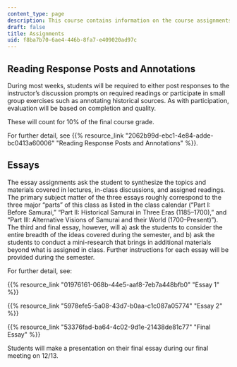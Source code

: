 ```yaml
---
content_type: page
description: This course contains information on the course assignments.
draft: false
title: Assignments
uid: f8ba7b70-6ae4-446b-8fa7-e409020ad97c
---
```

## Reading Response Posts and Annotations

During most weeks, students will be required to either post responses to the instructor’s discussion prompts on required readings or participate in small group exercises such as annotating historical sources. As with participation, evaluation will be based on completion and quality.

These will count for 10% of the final course grade.

For further detail, see {{% resource_link "2062b99d-ebc1-4e84-adde-bc0413a60006" "Reading Response Posts and Annotations" %}}.

## Essays

The essay assignments ask the student to synthesize the topics and materials covered in lectures, in-class discussions, and assigned readings. The primary subject matter of the three essays roughly correspond to the three major “parts” of this class as listed in the class calendar (“Part I: Before Samurai,” “Part II: Historical Samurai in Three Eras (1185–1700),” and “Part III: Alternative Visions of Samurai and their World (1700–Present)”). The third and final essay, however, will a) ask the students to consider the entire breadth of the ideas covered during the semester, and b) ask the students to conduct a mini-research that brings in additional materials beyond what is assigned in class. Further instructions for each essay will be provided during the semester. 

For further detail, see:

{{% resource_link "01976161-068b-44e5-aaf8-7eb7a448bfb0" "Essay 1" %}}

{{% resource_link "5978efe5-5a08-43d7-b0aa-c1c087a05774" "Essay 2" %}}

{{% resource_link "53376fad-ba64-4c02-9d1e-21438de81c77" "Final Essay" %}}

Students will make a presentation on their final essay during our final meeting on 12/13.